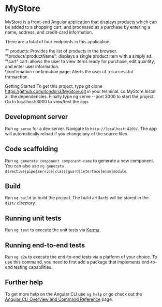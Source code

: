 # MyStore
MyStore is a front-end Angular application that displays products which can be added to a shopping cart, and processed as a purchase by entering a name, address, and credit-card information.

There are a total of four endpoints in this application: 

"\" products: Provides the list of products in the browser. <br>
"\product/:productName": displays a single product item with a simply ad.<br> 
"\cart" cart: allows the user to view items ready for purchase, edit quantity, and enter user information.<br> 
\confirmation confirmation page: Alerts the user of a successful transaction.<br>

Getting Started
To get this project, type git clone https://github.com/rlondon3/MyStore.git in your terminal.
cd MyStore
Install all the dependencies.
Finally type ng serve --port 3000 to start the project.
Go to localhost:3000 to view/test the app.

## Development server

Run `ng serve` for a dev server. Navigate to `http://localhost:4200/`. The app will automatically reload if you change any of the source files.

## Code scaffolding

Run `ng generate component component-name` to generate a new component. You can also use `ng generate directive|pipe|service|class|guard|interface|enum|module`.

## Build

Run `ng build` to build the project. The build artifacts will be stored in the `dist/` directory.

## Running unit tests

Run `ng test` to execute the unit tests via [Karma](https://karma-runner.github.io).

## Running end-to-end tests

Run `ng e2e` to execute the end-to-end tests via a platform of your choice. To use this command, you need to first add a package that implements end-to-end testing capabilities.

## Further help

To get more help on the Angular CLI use `ng help` or go check out the [Angular CLI Overview and Command Reference](https://angular.io/cli) page.
